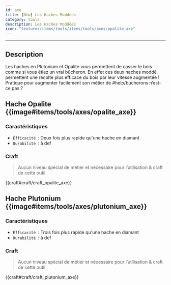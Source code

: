 ```yaml
---
id: axe
title: [New] Les Haches Moddées
category: tools
description: Les Haches Moddées
icon: "textures/items/tools/items/tools/axes/opalite_axe"
---
```

___
## Description

Les haches en Plutonium et Opalite vous permettent de casser le bois comme si vous étiez un vrai bûcheron. 
En effet ces deux haches moddé permettent une récolte plus efficace du bois par leur vitesse augmentée ! 
Pratique pour augmenter facilement son métier de #help/bucherons n’est-ce pas ? 

## Hache Opalite {{image#items/tools/axes/opalite_axe}}

### Caractéristiques

- ``Éfficacité ``: Deux fois plus rapide qu'une hache en diamant 
- ``Durabilité ``: à def 

### Craft 

> Aucun niveau spécial de métier et nécessaire pour l’utilisation & craft de cette outil

{{craft#craft/craft_opalite_axe}} 

## Hache Plutonium {{image#items/tools/axes/plutonium_axe}}

### Caractéristiques

- ``Éfficacité ``: Trois fois plus rapide qu'une hache en diamant 
- ``Durabilité ``: à def 

### Craft 

> Aucun niveau spécial de métier et nécessaire pour l’utilisation & craft de cette outil

{{craft#craft/craft_plutonium_axe}} 
